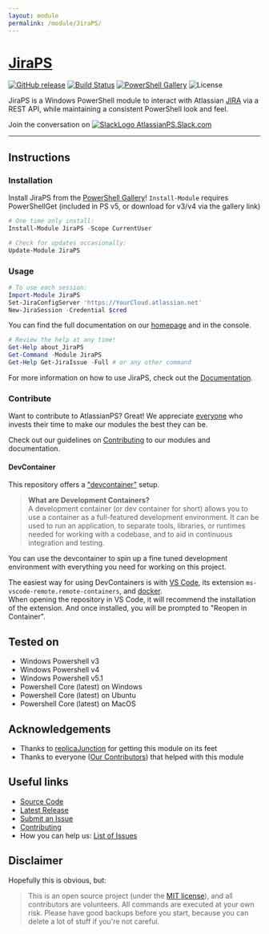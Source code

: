 ```yaml
---
layout: module
permalink: /module/JiraPS/
---
```

# [JiraPS](https://atlassianps.org/module/JiraPS)

[![GitHub release](https://img.shields.io/github/release/AtlassianPS/JiraPS.svg?style=for-the-badge)](https://github.com/AtlassianPS/JiraPS/releases/latest)
[![Build Status](https://img.shields.io/github/actions/workflow/status/AtlassianPS/JiraPS/build_and_test.yml?style=for-the-badge)](https://github.com/AtlassianPS/JiraPS/actions/workflows/build_and_test.yml)
[![PowerShell Gallery](https://img.shields.io/powershellgallery/dt/JiraPS.svg?style=for-the-badge)](https://www.powershellgallery.com/packages/JiraPS)
![License](https://img.shields.io/badge/license-MIT-blue.svg?style=for-the-badge)

JiraPS is a Windows PowerShell module to interact with Atlassian [JIRA] via a REST API, while maintaining a consistent PowerShell look and feel.

Join the conversation on [![SlackLogo][] AtlassianPS.Slack.com](https://atlassianps.org/slack)

[SlackLogo]: https://atlassianps.org/assets/img/Slack_Mark_Web_28x28.png
<!--more-->

---

## Instructions

### Installation

Install JiraPS from the [PowerShell Gallery]! `Install-Module` requires PowerShellGet (included in PS v5, or download for v3/v4 via the gallery link)

```powershell
# One time only install:
Install-Module JiraPS -Scope CurrentUser

# Check for updates occasionally:
Update-Module JiraPS
```

### Usage

```powershell
# To use each session:
Import-Module JiraPS
Set-JiraConfigServer 'https://YourCloud.atlassian.net'
New-JiraSession -Credential $cred
```

You can find the full documentation on our [homepage](https://atlassianps.org/docs/JiraPS) and in the console.

```powershell
# Review the help at any time!
Get-Help about_JiraPS
Get-Command -Module JiraPS
Get-Help Get-JiraIssue -Full # or any other command
```

For more information on how to use JiraPS, check out the [Documentation](https://atlassianps.org/docs/JiraPS/).

### Contribute

Want to contribute to AtlassianPS? Great!
We appreciate [everyone](https://atlassianps.org/#people) who invests their time to make our modules the best they can be.

Check out our guidelines on [Contributing] to our modules and documentation.

#### DevContainer

This repository offers a ["devcontainer"](https://containers.dev/) setup.

> **What are Development Containers?**  
> A development container (or dev container for short) allows you to use
> a container as a full-featured development environment.
> It can be used to run an application, to separate tools, libraries,
> or runtimes needed for working with a codebase,
> and to aid in continuous integration and testing.

You can use the devcontainer to spin up a fine tuned development environment with
everything you need for working on this project.

The easiest way for using DevContainers is with [VS Code](https://code.visualstudio.com/),
its extension `ms-vscode-remote.remote-containers`,
and [docker](https://docs.docker.com/engine/install/).  
When opening the repository in VS Code, it will recommend the installation of the extension.
And once installed, you will be prompted to "Reopen in Container".

## Tested on

* Windows Powershell v3
* Windows Powershell v4
* Windows Powershell v5.1
* Powershell Core (latest) on Windows
* Powershell Core (latest) on Ubuntu
* Powershell Core (latest) on MacOS

## Acknowledgements

* Thanks to [replicaJunction] for getting this module on its feet
* Thanks to everyone ([Our Contributors](https://atlassianps.org/#people)) that helped with this module

## Useful links

* [Source Code]
* [Latest Release]
* [Submit an Issue]
* [Contributing]
* How you can help us: [List of Issues](https://github.com/AtlassianPS/JiraPS/issues?q=is%3Aissue+is%3Aopen+label%3Aup-for-grabs)

## Disclaimer

Hopefully this is obvious, but:

> This is an open source project (under the [MIT license]), and all contributors are volunteers. All commands are executed at your own risk. Please have good backups before you start, because you can delete a lot of stuff if you're not careful.

<!-- reference-style links -->
  [JIRA]: https://www.atlassian.com/software/jira
  [PowerShell Gallery]: https://www.powershellgallery.com/
  [Source Code]: https://github.com/AtlassianPS/JiraPS
  [Latest Release]: https://github.com/AtlassianPS/JiraPS/releases/latest
  [Submit an Issue]: https://github.com/AtlassianPS/JiraPS/issues/new
  [replicaJunction]: https://github.com/replicaJunction
  [MIT license]: https://github.com/AtlassianPS/JiraPS/blob/master/LICENSE
  [Contributing]: http://atlassianps.org/docs/Contributing

<!-- [//]: # (Sweet online markdown editor at http://dillinger.io) -->
<!-- [//]: # ("GitHub Flavored Markdown" https://help.github.com/articles/github-flavored-markdown/) -->
